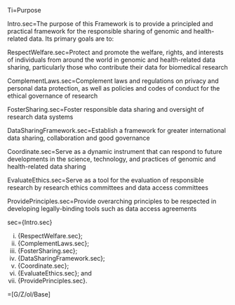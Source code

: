Ti=Purpose

Intro.sec=The purpose of this Framework is to provide a principled and practical framework for the responsible sharing of genomic and health-related data. Its primary goals are to:

RespectWelfare.sec=Protect and promote the welfare, rights, and interests of individuals from around the world in genomic and health-related data sharing, particularly those who contribute their data for biomedical research

ComplementLaws.sec=Complement laws and regulations on privacy and personal data protection, as well as policies and codes of conduct for the ethical governance of research

FosterSharing.sec=Foster responsible data sharing and oversight of research data systems

DataSharingFramework.sec=Establish a framework for greater international data sharing, collaboration and good governance

Coordinate.sec=Serve as a dynamic instrument that can respond to future developments in the science, technology, and practices of genomic and health-related data sharing

EvaluateEthics.sec=Serve as a tool for the evaluation of responsible research by research ethics committees and data access committees

ProvidePrinciples.sec=Provide overarching principles to be respected in developing legally-binding tools such as data access agreements

sec={Intro.sec}<ol type="i"><li>{RespectWelfare.sec};<li>{ComplementLaws.sec};<li>{FosterSharing.sec};<li>{DataSharingFramework.sec};<li>{Coordinate.sec};<li>{EvaluateEthics.sec}; and<li>{ProvidePrinciples.sec}.</ol>

=[G/Z/ol/Base]

